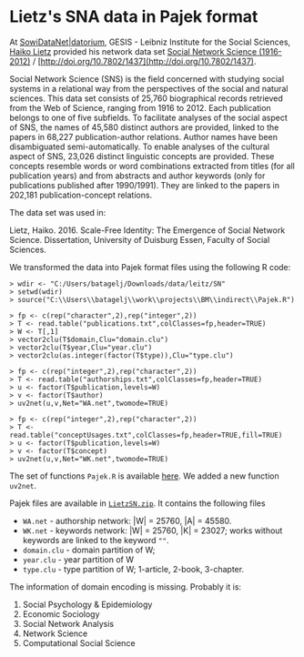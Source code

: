 # Lietz's SNA data in Pajek format

At [SowiDataNet|datorium](https://data.gesis.org/sharing/#!Home), GESIS - Leibniz Institute for the Social Sciences, [Haiko Lietz](https://www.gesis.org/institut/mitarbeiterverzeichnis/person/haiko.lietz) provided his network data set [Social Network Science (1916-2012)](https://data.gesis.org/sharing/#!Detail/10.7802/1437) / [http://doi.org/10.7802/1437](http://doi.org/10.7802/1437).

Social Network Science (SNS) is the field concerned with studying social systems in a relational way from the perspectives of the social and natural sciences. This data set consists of 25,760 biographical records retrieved from the Web of Science, ranging from 1916 to 2012. Each publication belongs to one of five subfields. To facilitate analyses of the social aspect of SNS, the names of 45,580 distinct authors are provided, linked to the papers in 68,227 publication-author relations. Author names have been disambiguated semi-automatically. To enable analyses of the cultural aspect of SNS, 23,026 distinct linguistic concepts are provided. These concepts resemble words or word combinations extracted from titles (for all publication years) and from abstracts and author keywords (only for publications published after 1990/1991). They are linked to the papers in 202,181 publication-concept relations.

The data set was used in:

Lietz, Haiko. 2016. Scale-Free Identity: The Emergence of Social Network Science. Dissertation, University of Duisburg Essen, Faculty of Social Sciences.

We transformed the data into Pajek format files using the following R code:
```
> wdir <- "C:/Users/batagelj/Downloads/data/leitz/SN"
> setwd(wdir)
> source("C:\\Users\\batagelj\\work\\projects\\BM\\indirect\\Pajek.R")

> fp <- c(rep("character",2),rep("integer",2))
> T <- read.table("publications.txt",colClasses=fp,header=TRUE)
> W <- T[,1] 
> vector2clu(T$domain,Clu="domain.clu")
> vector2clu(T$year,Clu="year.clu")
> vector2clu(as.integer(factor(T$type)),Clu="type.clu")

> fp <- c(rep("integer",2),rep("character",2))
> T <- read.table("authorships.txt",colClasses=fp,header=TRUE)
> u <- factor(T$publication,levels=W)
> v <- factor(T$author)
> uv2net(u,v,Net="WA.net",twomode=TRUE)

> fp <- c(rep("integer",2),rep("character",2))
> T <- read.table("conceptUsages.txt",colClasses=fp,header=TRUE,fill=TRUE)
> u <- factor(T$publication,levels=W)
> v <- factor(T$concept)
> uv2net(u,v,Net="WK.net",twomode=TRUE)
```
The set of functions `Pajek.R` is available [here](https://raw.githubusercontent.com/bavla/Rnet/master/R/Pajek.R). We added a new function `uv2net`.

Pajek files are available in [`LietzSN.zip`](https://github.com/bavla/SocNet/raw/master/Lietz/LietzSN.zip). It contains the following files
* `WA.net` - authorship network: |W| = 25760,  |A| = 45580.
* `WK.net` - keywords network: |W| = 25760,  |K| = 23027; works without keywords are linked to the keyword `""`.
* `domain.clu` - domain partition of W;
* `year.clu` - year partition of W
* `type.clu` - type partition of W;  1-article,  2-book,  3-chapter.

The information of domain encoding is missing. Probably it is:
1. Social Psychology & Epidemiology
2. Economic Sociology
3. Social Network Analysis
4. Network Science
5. Computational Social Science
